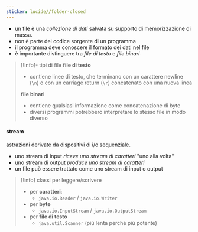 ```yaml
---
sticker: lucide//folder-closed
---
```

- un file è una *collezione di dati* salvata su supporto di memorizzazione di massa.
- non è parte del codice sorgente di un programma
- il programma deve conoscere il formato dei dati nel file
- è importante distinguere tra *file di testo* e *file binari*

>[!Info]- tipi di file
>**file di testo**
>- contiene linee di testo, che terminano con un carattere newline (`\n`) o con un carriage return (`\r`) concatenato con una nuova linea
> 
>**file binari**
>- contiene qualsiasi informazione come concatenazione di byte
>- diversi programmi potrebbero interpretare lo stesso file in modo diverso

#### stream
astrazioni derivate da dispositivi di i/o sequenziale.
- uno stream di input *riceve uno stream di caratteri* "uno alla volta"
- uno stream di output *produce uno stream di caratteri*
- un file può essere trattato come uno stream di input o output

>[!info] classi per leggere/scrivere
>- per **caratteri**:
>	- `java.io.Reader` / `java.io.Writer`
>- per **byte**
>	- `java.io.InputStream` / `java.io.OutputStream`
>- per **file di testo**
>	- `java.util.Scanner` (più lenta perché più potente)

